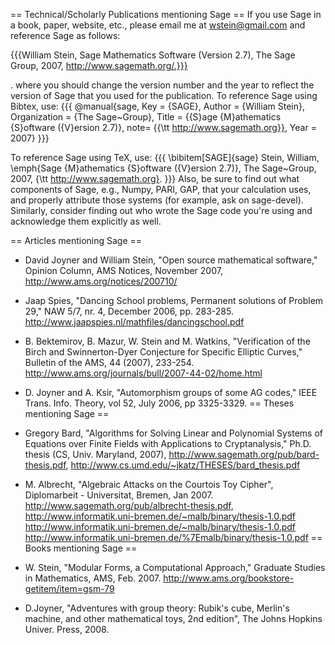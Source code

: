 == Technical/Scholarly Publications mentioning Sage ==
If you use Sage in a book, paper, website, etc., please email me at wstein@gmail.com and reference Sage as follows:

{{{William Stein, Sage Mathematics Software (Version 2.7), The Sage Group, 2007, http://www.sagemath.org/.}}}

 . where you should change the version number and the year to reflect the version of Sage that you used for the publication. To reference Sage using Bibtex, use:
{{{
@manual{sage,
       Key = {SAGE},
       Author = {William Stein},
       Organization = {The Sage~Group},
       Title = {{S}age {M}athematics {S}oftware ({V}ersion 2.7)},
       note= {{\tt http://www.sagemath.org}},
       Year = 2007}
}}}

To reference Sage using TeX, use:
{{{
\bibitem[SAGE]{sage}
Stein, William, \emph{Sage {M}athematics {S}oftware ({V}ersion 2.7)}, 
The Sage~Group, 2007, {\tt http://www.sagemath.org}.
}}}
Also, be sure to find out what components of Sage, e.g., Numpy, PARI, GAP, that your calculation uses, and properly attribute those systems (for example, ask on sage-devel). Similarly, consider finding out who wrote the Sage code you're using and acknowledge them explicitly as well.

== Articles mentioning Sage ==
 * David Joyner and William Stein, "Open source mathematical software," Opinion Column, AMS Notices, November 2007, http://www.ams.org/notices/200710/
 * Jaap Spies, "Dancing School problems, Permanent solutions of Problem 29," NAW 5/7, nr. 4, December 2006, pp. 283-285. http://www.jaapspies.nl/mathfiles/dancingschool.pdf

 * B. Bektemirov, B. Mazur, W. Stein and M. Watkins, "Verification of the Birch and Swinnerton-Dyer Conjecture for Specific Elliptic Curves," Bulletin of the AMS, 44  (2007), 233-254. http://www.ams.org/journals/bull/2007-44-02/home.html
 * D. Joyner and A. Ksir, "Automorphism groups of some AG codes," IEEE Trans. Info. Theory, vol 52, July 2006, pp 3325-3329.
== Theses mentioning Sage ==
 * Gregory Bard, "Algorithms for Solving Linear and Polynomial Systems of Equations over Finite Fields with Applications to Cryptanalysis," Ph.D. thesis (CS, Univ. Maryland, 2007), http://www.sagemath.org/pub/bard-thesis.pdf, http://www.cs.umd.edu/~jkatz/THESES/bard_thesis.pdf
 * M. Albrecht, "Algebraic Attacks on the Courtois Toy Cipher", Diplomarbeit - Universitat, Bremen, Jan 2007. http://www.sagemath.org/pub/albrecht-thesis.pdf, http://www.informatik.uni-bremen.de/~malb/binary/thesis-1.0.pdf http://www.informatik.uni-bremen.de/~malb/binary/thesis-1.0.pdf http://www.informatik.uni-bremen.de/%7Emalb/binary/thesis-1.0.pdf
== Books mentioning Sage ==
 * W. Stein, "Modular Forms, a Computational Approach," Graduate Studies in Mathematics, AMS, Feb. 2007. http://www.ams.org/bookstore-getitem/item=gsm-79

 * D.Joyner, "Adventures with group theory: Rubik's cube, Merlin's machine, and other mathematical toys, 2nd edition", The Johns Hopkins Univer. Press, 2008.
